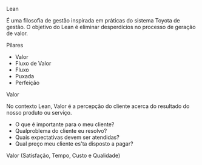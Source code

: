 Lean

É uma filosofia de gestão inspirada em práticas do sistema Toyota de gestão.
O objetivo do Lean é eliminar desperdícios no processo de geração de valor.

Pilares

- Valor
- Fluxo de Valor
- Fluxo
- Puxada
- Perfeição


Valor

No contexto Lean, Valor é a percepção do cliente acerca do resultado do nosso produto ou serviço.

- O que é importante para o meu cliente?
- Qualproblema do cliente eu resolvo?
- Quais expectativas devem ser atendidas?
- Qual preço meu cliente es'ta disposto a pagar?

Valor (Satisfação, Tempo, Custo e Qualidade)

